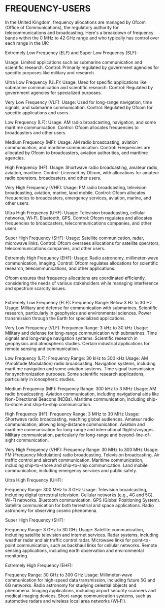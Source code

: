 # FREQUENCY-USERS


In the United Kingdom, frequency allocations are managed by Ofcom (Office of Communications), the regulatory authority for telecommunications and broadcasting. Here's a breakdown of frequency bands within the 0 MHz to 42 GHz range and who typically has control over each range in the UK:

Extremely Low Frequency (ELF) and Super Low Frequency (SLF):

Usage: Limited applications such as submarine communication and scientific research.
Control: Primarily regulated by government agencies for specific purposes like military and research.

Ultra Low Frequency (ULF):
Usage: Used for specific applications like submarine communication and scientific research.
Control: Regulated by government agencies for specialized purposes.

Very Low Frequency (VLF):
Usage: Used for long-range navigation, time signals, and submarine communication.
Control: Regulated by Ofcom for specific applications and users.

Low Frequency (LF):
Usage: AM radio broadcasting, navigation, and some maritime communication.
Control: Ofcom allocates frequencies to broadcasters and other users.

Medium Frequency (MF):
Usage: AM radio broadcasting, aviation communication, and maritime communication.
Control: Frequencies are allocated by Ofcom to broadcasters, aviation authorities, and maritime agencies.

High Frequency (HF):
Usage: Shortwave radio broadcasting, amateur radio, aviation, maritime.
Control: Licensed by Ofcom, with allocations for amateur radio operators, broadcasters, and other users.

Very High Frequency (VHF):
Usage: FM radio broadcasting, television broadcasting, aviation, marine, land mobile.
Control: Ofcom allocates frequencies to broadcasters, emergency services, aviation, marine, and other users.

Ultra High Frequency (UHF):
Usage: Television broadcasting, cellular networks, Wi-Fi, Bluetooth, GPS.
Control: Ofcom regulates and allocates frequencies to broadcasters, telecommunications companies, and other users.

Super High Frequency (SHF):
Usage: Satellite communication, radar, microwave links.
Control: Ofcom oversees allocations for satellite operators, telecommunications companies, and other users.

Extremely High Frequency (EHF):
Usage: Radio astronomy, millimeter-wave communication, imaging.
Control: Ofcom regulates allocations for scientific research, telecommunications, and other applications.

Ofcom ensures that frequency allocations are coordinated efficiently, considering the needs of various stakeholders while managing interference and spectrum scarcity issues.

##
Extremely Low Frequency (ELF):
        Frequency Range: Below 3 Hz to 30 Hz
        Usage:
            Military and defense for communication with submarines.
            Scientific research, particularly in geophysics and environmental sciences.
            Power transmission through the Earth for specialized applications.

Very Low Frequency (VLF):
        Frequency Range: 3 kHz to 30 kHz
        Usage:
            Military and defense for long-range communication with submarines.
            Time signals and long-range navigation systems.
            Scientific research in geophysics and atmospheric studies.
            Certain industrial applications for remote sensing and communication.

Low Frequency (LF):
        Frequency Range: 30 kHz to 300 kHz
        Usage:
            AM (Amplitude Modulation) radio broadcasting.
            Navigation systems, including maritime navigation and some aviation systems.
            Time signal transmission for synchronization purposes.
            Some scientific research applications, particularly in ionospheric studies.

Medium Frequency (MF):
        Frequency Range: 300 kHz to 3 MHz
        Usage:
            AM radio broadcasting.
            Aviation communication, including navigational aids like Non-Directional Beacons (NDBs).
            Maritime communication, including ship-to-shore and ship-to-ship communication.

High Frequency (HF):
        Frequency Range: 3 MHz to 30 MHz
        Usage:
            Shortwave radio broadcasting, reaching global audiences.
            Amateur radio communication, allowing long-distance communication.
            Aviation and maritime communication for long-range and international flights/voyages.
            Military communication, particularly for long-range and beyond-line-of-sight communication.

Very High Frequency (VHF):
        Frequency Range: 30 MHz to 300 MHz
        Usage:
            FM (Frequency Modulation) radio broadcasting.
            Television broadcasting.
            Air traffic control and aircraft communication.
            Maritime communication, including ship-to-shore and ship-to-ship communication.
            Land mobile communication, including emergency services and public safety.
            
Ultra High Frequency (UHF):

 Frequency Range: 300 MHz to 3 GHz
    Usage:
        Television broadcasting, including digital terrestrial television.
        Cellular networks (e.g., 4G and 5G).
        Wi-Fi networks.
        Bluetooth communication.
        GPS (Global Positioning System).
        Satellite communication for both terrestrial and space applications.
        Radio astronomy for observing cosmic phenomena.

Super High Frequency (SHF):

 Frequency Range: 3 GHz to 30 GHz
    Usage:
        Satellite communication, including satellite television and internet services.
        Radar systems, including weather radar and air traffic control radar.
        Microwave links for point-to-point communication, such as backhaul links for cellular networks.
        Remote sensing applications, including earth observation and environmental monitoring.

Extremely High Frequency (EHF):

  Frequency Range: 30 GHz to 300 GHz
    Usage:
        Millimeter-wave communication for high-speed data transmission, including future 5G and 6G networks.
        Radio astronomy for studying celestial objects and phenomena.
        Imaging applications, including airport security scanners and medical imaging devices.
        Short-range communication systems, such as automotive radars and wireless local area networks (Wi-Fi).
